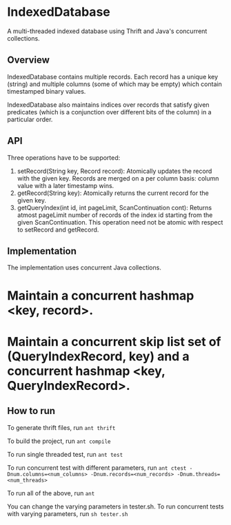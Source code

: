 IndexedDatabase
===============

A multi-threaded indexed database using Thrift and Java's concurrent collections.

Overview
------
IndexedDatabase contains multiple records. Each record has a unique key (string) and multiple columns 
(some of which may be empty) which contain timestamped binary values.

IndexedDatabase also maintains indices over records that satisfy given predicates (which is a conjunction over different bits of the column) in a particular order.

API
---
Three operations have to be supported:

1. setRecord(String key, Record record): Atomically updates the record with the given key. Records are merged on a per column basis: column value with a later timestamp wins.
2. getRecord(String key): Atomically returns the current record for the given key.
3. getQueryIndex(int id, int pageLimit, ScanContinuation cont): Returns atmost pageLimit number of records of the index id starting from the given ScanContinuation. This operation need not be atomic with respect to setRecord and getRecord.

Implementation
--------------
The implementation uses concurrent Java collections.

# Maintain a concurrent hashmap <key, record>.
# Maintain a concurrent skip list set of (QueryIndexRecord, key) and a concurrent hashmap <key, QueryIndexRecord>.

How to run
----------
To generate thrift files, run ` ant thrift `

To build the project, run ` ant compile `

To run single threaded test, run ` ant test `

To run concurrent test with different parameters, run
` ant ctest -Dnum.columns=<num_columns> -Dnum.records=<num_records> -Dnum.threads=<num_threads> `

To run all of the above, run ` ant `

You can change the varying parameters in tester.sh.
To run concurrent tests with varying parameters, run ` sh tester.sh `
